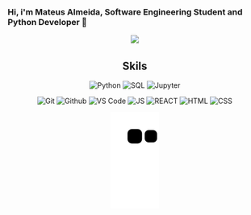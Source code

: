 ### Hi, i'm Mateus Almeida, Software Engineering Student and Python Developer 👋

<div align="center">
    <a href="https://www.linkedin.com/in/mateus-de-almeida-7555641bb/" target="_blank"><img src="https://img.shields.io/badge/-LinkedIn-FD9089?style=for-the-badge&logo=linkedin&logoColor=white" target="_blank"></a>

## Skils 
![Python](https://img.shields.io/badge/-Python-black?style=flat-square&logo=Python)
![SQL](https://img.shields.io/badge/-SQL-black?style=flat-square&logo=sql)
![Jupyter](https://img.shields.io/badge/-Jupyter-black?style=flat-square&logo=Jupyter)

![Git](https://img.shields.io/badge/-Git-black?style=flat-square&logo=Git)
![Github](https://img.shields.io/badge/-Github-black?style=flat-square&logo=Github)
![VS Code](https://img.shields.io/badge/-VS%20Code-black?logoColor=blue&style=flat-square&logo=visual-studio-code)
![JS](https://img.shields.io/badge/-Java%20Script-black?style=flat-square&logo=javascript)
![REACT](https://img.shields.io/badge/-React%20JS-black?style=flat-square&logo=react)
![HTML](https://img.shields.io/badge/-HTML5-black?style=flat-square&logo=html5)
![CSS](https://img.shields.io/badge/-CSS-black?logoColor=blue&style=flat-square&logo=css3)


![Snake animation](https://github.com/almeida11/almeida11/blob/output/github-contribution-grid-snake.svg)


